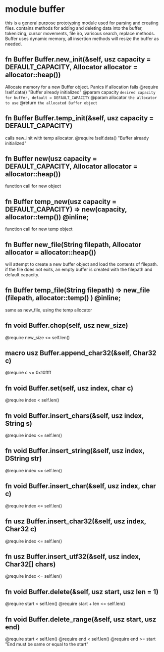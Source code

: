 # module buffer
 
 this is a general purpose prototyping module used for parsing and creating files.
 contains methods for adding and deleting data into the buffer, tokenizing, cursor movements,
 file i/o, varisous search, replace methods.
 Buffer uses dynamic memory, all insertion methods will resize the buffer as needed.

## fn Buffer Buffer.new_init(&self, usz capacity = DEFAULT_CAPACITY, Allocator allocator = allocator::heap())

 Allocate memory for a new Buffer object. Panics if allocation fails
 @require !self.data() "Buffer already initialized"
 @param capacity `desired capacity for buffer, default = DEFAULT_CAPACITY`
 @param allocator `the allocator to use`
 @return `the allocated Buffer object`

## fn Buffer Buffer.temp_init(&self, usz capacity = DEFAULT_CAPACITY)

 calls new_init with temp allocator.
 @require !self.data() "Buffer already initialized"

## fn Buffer new(usz capacity = DEFAULT_CAPACITY, Allocator allocator = allocator::heap())

 function call for new object

## fn Buffer temp_new(usz capacity = DEFAULT_CAPACITY) => new(capacity, allocator::temp()) @inline;

 function call for new temp object

## fn Buffer new_file(String filepath, Allocator allocator = allocator::heap())

 will attempt to create a new buffer object and load the contents of filepath.
 if the file does not exits, an empty buffer is created with the filepath and default capacity.

## fn Buffer temp_file(String filepath) => new_file (filepath, allocator::temp() ) @inline;

 same as new_file, using the temp allocator

## fn void Buffer.chop(self, usz new_size)

 @require new_size <= self.len()

## macro usz Buffer.append_char32(&self, Char32 c)

 @require c <= 0x10ffff

## fn void Buffer.set(self, usz index, char c)

 @require index < self.len()

## fn void Buffer.insert_chars(&self, usz index, String s)

 @require index <= self.len()

## fn void Buffer.insert_string(&self, usz index, DString str)

 @require index <= self.len()

## fn void Buffer.insert_char(&self, usz index, char c)

 @require index <= self.len()

## fn usz Buffer.insert_char32(&self, usz index, Char32 c)

 @require index <= self.len()

## fn usz Buffer.insert_utf32(&self, usz index, Char32[] chars)

 @require index <= self.len()

## fn void Buffer.delete(&self, usz start, usz len = 1)

 @require start < self.len()
 @require start + len <= self.len()

## fn void Buffer.delete_range(&self, usz start, usz end)

 @require start < self.len()
 @require end < self.len()
 @require end >= start "End must be same or equal to the start"

